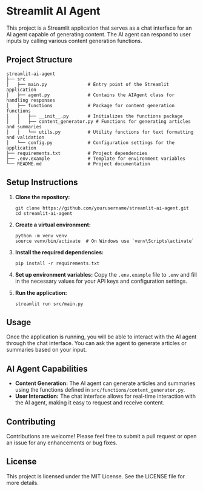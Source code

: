 # Streamlit AI Agent

This project is a Streamlit application that serves as a chat interface for an AI agent capable of generating content. The AI agent can respond to user inputs by calling various content generation functions.

## Project Structure

```
streamlit-ai-agent
├── src
│   ├── main.py               # Entry point of the Streamlit application
│   ├── agent.py              # Contains the AIAgent class for handling responses
│   ├── functions             # Package for content generation functions
│   │   ├── __init__.py       # Initializes the functions package
│   │   ├── content_generator.py # Functions for generating articles and summaries
│   │   └── utils.py          # Utility functions for text formatting and validation
│   └── config.py             # Configuration settings for the application
├── requirements.txt          # Project dependencies
├── .env.example              # Template for environment variables
└── README.md                 # Project documentation
```

## Setup Instructions

1. **Clone the repository:**
   ```
   git clone https://github.com/yourusername/streamlit-ai-agent.git
   cd streamlit-ai-agent
   ```

2. **Create a virtual environment:**
   ```
   python -m venv venv
   source venv/bin/activate  # On Windows use `venv\Scripts\activate`
   ```

3. **Install the required dependencies:**
   ```
   pip install -r requirements.txt
   ```

4. **Set up environment variables:**
   Copy the `.env.example` file to `.env` and fill in the necessary values for your API keys and configuration settings.

5. **Run the application:**
   ```
   streamlit run src/main.py
   ```

## Usage

Once the application is running, you will be able to interact with the AI agent through the chat interface. You can ask the agent to generate articles or summaries based on your input.

## AI Agent Capabilities

- **Content Generation:** The AI agent can generate articles and summaries using the functions defined in `src/functions/content_generator.py`.
- **User Interaction:** The chat interface allows for real-time interaction with the AI agent, making it easy to request and receive content.

## Contributing

Contributions are welcome! Please feel free to submit a pull request or open an issue for any enhancements or bug fixes.

## License

This project is licensed under the MIT License. See the LICENSE file for more details.
